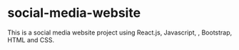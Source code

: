 # social-media-website
This is a social media website project using React.js, Javascript, , Bootstrap, HTML and CSS.
